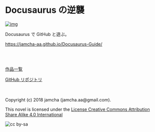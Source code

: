 

# Docusaurus の逆襲

[![img](https://cdn.rawgit.com/syl20bnr/spacemacs/442d025779da2f62fc86c2082703697714db6514/assets/spacemacs-badge.svg)](http://spacemacs.org)   

Docusaurus で GitHub と遊ぶ。  

<https://jamcha-aa.github.io/Docusaurus-Guide/>  

<br>  
<br>  

[作品一覧](https://jamcha-aa.github.io/About/)  

[GitHub リポジトリ](https://github.com/jamcha-aa/Docusaurus-Guide)  

<br>  
<br>  
Copyright (c) 2018 jamcha (jamcha.aa@gmail.com).  

This novel is licensed under the [License Creative Commons Attribution Share Alike 4.0 International](https://creativecommons.org/licenses/by-sa/4.0/deed)  

![cc by-sa](https://i.creativecommons.org/l/by-sa/4.0/88x31.png)  

